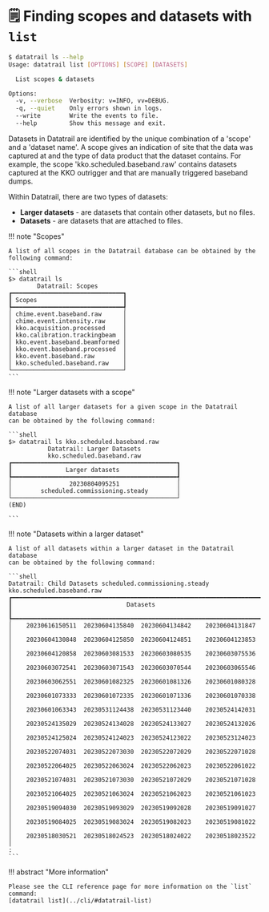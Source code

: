 # 🗒️ Finding scopes and datasets with `list`

<!-- termynal -->
```bash
$ datatrail ls --help
Usage: datatrail list [OPTIONS] [SCOPE] [DATASETS]

  List scopes & datasets

Options:
  -v, --verbose  Verbosity: v=INFO, vv=DEBUG.
  -q, --quiet    Only errors shown in logs.
  --write        Write the events to file.
  --help         Show this message and exit.

```

Datasets in Datatrail are identified by the unique combination of a 'scope' and
a 'dataset name'. A scope gives an indication of site that the data was captured
at and the type of data product that the dataset contains. For example, the
scope 'kko.scheduled.baseband.raw' contains datasets captured at the KKO
outrigger and that are manually triggered baseband dumps.

Within Datatrail, there are two types of datasets:

- **Larger datasets** - are datasets that contain other datasets, but no files.
- **Datasets** - are datasets that are attached to files.

!!! note "Scopes"

    A list of all scopes in the Datatrail database can be obtained by the
    following command:

    ```shell
    $> datatrail ls
            Datatrail: Scopes
    ┏━━━━━━━━━━━━━━━━━━━━━━━━━━━━━━━┓
    ┃ Scopes                        ┃
    ┡━━━━━━━━━━━━━━━━━━━━━━━━━━━━━━━┩
    │ chime.event.baseband.raw      │
    │ chime.event.intensity.raw     │
    │ kko.acquisition.processed     │
    │ kko.calibration.trackingbeam  │
    │ kko.event.baseband.beamformed │
    │ kko.event.baseband.processed  │
    │ kko.event.baseband.raw        │
    │ kko.scheduled.baseband.raw    │
    └───────────────────────────────┘
    ```

!!! note "Larger datasets with a scope"

    A list of all larger datasets for a given scope in the Datatrail database
    can be obtained by the following command:

    ```shell
    $> datatrail ls kko.scheduled.baseband.raw
               Datatrail: Larger Datasets
               kko.scheduled.baseband.raw
    ┏━━━━━━━━━━━━━━━━━━━━━━━━━━━━━━━━━━━━━━━━━━━━━━┓
    ┃               Larger datasets                ┃
    ┡━━━━━━━━━━━━━━━━━━━━━━━━━━━━━━━━━━━━━━━━━━━━━━┩
    │                20230804095251                │
    │        scheduled.commissioning.steady        │
    └──────────────────────────────────────────────┘
    (END)

    ```

!!! note "Datasets within a larger dataset"

    A list of all datasets within a larger dataset in the Datatrail database
    can be obtained by the following command:

    ```shell
    Datatrail: Child Datasets scheduled.commissioning.steady kko.scheduled.baseband.raw
    ┏━━━━━━━━━━━━━━━━━━━━━━━━━━━━━━━━━━━━━━━━━━━━━━━━━━━━━━━━━━━━━━━━━━━━━━━━━┓
    ┃                                Datasets                                 ┃
    ┡━━━━━━━━━━━━━━━━━━━━━━━━━━━━━━━━━━━━━━━━━━━━━━━━━━━━━━━━━━━━━━━━━━━━━━━━━┩
    │    20230616150511  20230604135840  20230604134842    20230604131847     │
    │    20230604130848  20230604125850  20230604124851    20230604123853     │
    │    20230604120858  20230603081533  20230603080535    20230603075536     │
    │    20230603072541  20230603071543  20230603070544    20230603065546     │
    │    20230603062551  20230601082325  20230601081326    20230601080328     │
    │    20230601073333  20230601072335  20230601071336    20230601070338     │
    │    20230601063343  20230531124438  20230531123440    20230524142031     │
    │    20230524135029  20230524134028  20230524133027    20230524132026     │
    │    20230524125024  20230524124023  20230524123022    20230523124023     │
    │    20230522074031  20230522073030  20230522072029    20230522071028     │
    │    20230522064025  20230522063024  20230522062023    20230522061022     │
    │    20230521074031  20230521073030  20230521072029    20230521071028     │
    │    20230521064025  20230521063024  20230521062023    20230521061023     │
    │    20230519094030  20230519093029  20230519092028    20230519091027     │
    │    20230519084025  20230519083024  20230519082023    20230519081022     │
    │    20230518030521  20230518024523  20230518024022    20230518023522     │
    :
    ```

!!! abstract "More information"

    Please see the CLI reference page for more information on the `list` command:
    [datatrail list](../cli/#datatrail-list)
